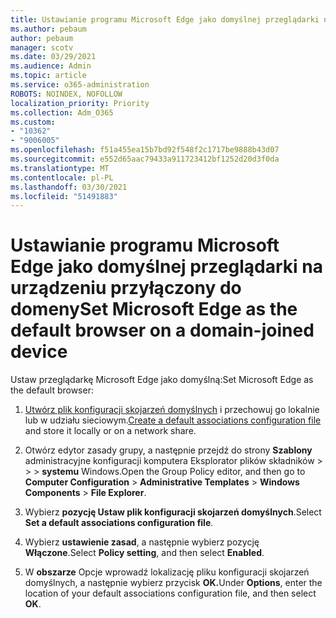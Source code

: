 ```yaml
---
title: Ustawianie programu Microsoft Edge jako domyślnej przeglądarki na urządzeniu przyłączony do domeny
ms.author: pebaum
author: pebaum
manager: scotv
ms.date: 03/29/2021
ms.audience: Admin
ms.topic: article
ms.service: o365-administration
ROBOTS: NOINDEX, NOFOLLOW
localization_priority: Priority
ms.collection: Adm_O365
ms.custom:
- "10362"
- "9006005"
ms.openlocfilehash: f51a455ea15b7bd92f548f2c1717be9888b43d07
ms.sourcegitcommit: e552d65aac79433a911723412bf1252d20d3f0da
ms.translationtype: MT
ms.contentlocale: pl-PL
ms.lasthandoff: 03/30/2021
ms.locfileid: "51491883"
---
```

# <a name="set-microsoft-edge-as-the-default-browser-on-a-domain-joined-device"></a><span data-ttu-id="d9abf-102">Ustawianie programu Microsoft Edge jako domyślnej przeglądarki na urządzeniu przyłączony do domeny</span><span class="sxs-lookup"><span data-stu-id="d9abf-102">Set Microsoft Edge as the default browser on a domain-joined device</span></span>

<span data-ttu-id="d9abf-103">Ustaw przeglądarkę Microsoft Edge jako domyślną:</span><span class="sxs-lookup"><span data-stu-id="d9abf-103">Set Microsoft Edge as the default browser:</span></span> 

1. <span data-ttu-id="d9abf-104">[Utwórz plik konfiguracji skojarzeń domyślnych](https://go.microsoft.com/fwlink/?linkid=2132437) i przechowuj go lokalnie lub w udziału sieciowym.</span><span class="sxs-lookup"><span data-stu-id="d9abf-104">[Create a default associations configuration file](https://go.microsoft.com/fwlink/?linkid=2132437) and store it locally or on a network share.</span></span>

1. <span data-ttu-id="d9abf-105">Otwórz edytor zasady grupy, a następnie przejdź do strony **Szablony** administracyjne konfiguracji komputera Eksplorator plików składników  >    >    >  **systemu** Windows.</span><span class="sxs-lookup"><span data-stu-id="d9abf-105">Open the Group Policy editor, and then go to **Computer Configuration** > **Administrative Templates** > **Windows Components** > **File Explorer**.</span></span>

1. <span data-ttu-id="d9abf-106">Wybierz **pozycję Ustaw plik konfiguracji skojarzeń domyślnych**.</span><span class="sxs-lookup"><span data-stu-id="d9abf-106">Select **Set a default associations configuration file**.</span></span>

1. <span data-ttu-id="d9abf-107">Wybierz **ustawienie zasad**, a następnie wybierz pozycję **Włączone**.</span><span class="sxs-lookup"><span data-stu-id="d9abf-107">Select **Policy setting**, and then select **Enabled**.</span></span>

1. <span data-ttu-id="d9abf-108">W **obszarze** Opcje wprowadź lokalizację pliku konfiguracji skojarzeń domyślnych, a następnie wybierz przycisk **OK.**</span><span class="sxs-lookup"><span data-stu-id="d9abf-108">Under **Options**, enter the location of your default associations configuration file, and then select **OK**.</span></span>
